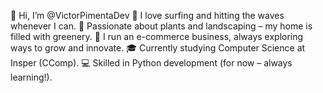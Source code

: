 👋 Hi, I’m @VictorPimentaDev
🌊 I love surfing and hitting the waves whenever I can.
🌱 Passionate about plants and landscaping – my home is filled with greenery.
🛒 I run an e-commerce business, always exploring ways to grow and innovate.
🎓 Currently studying Computer Science at Insper (CComp).
💻 Skilled in Python development (for now – always learning!).

<!---
VictorPimentaDev/VictorPimentaDev is a ✨ special ✨ repository because its `README.md` (this file) appears on your GitHub profile.
You can click the Preview link to take a look at your changes.
--->
